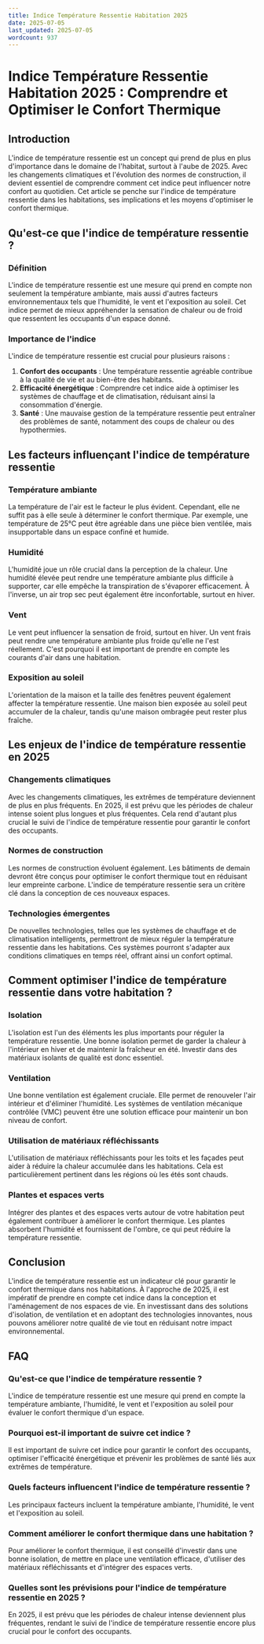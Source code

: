 ```yaml
---
title: Indice Température Ressentie Habitation 2025
date: 2025-07-05
last_updated: 2025-07-05
wordcount: 937
---
```


# Indice Température Ressentie Habitation 2025 : Comprendre et Optimiser le Confort Thermique

## Introduction

L'indice de température ressentie est un concept qui prend de plus en plus d'importance dans le domaine de l'habitat, surtout à l'aube de 2025. Avec les changements climatiques et l'évolution des normes de construction, il devient essentiel de comprendre comment cet indice peut influencer notre confort au quotidien. Cet article se penche sur l'indice de température ressentie dans les habitations, ses implications et les moyens d'optimiser le confort thermique.

## Qu'est-ce que l'indice de température ressentie ?

### Définition

L'indice de température ressentie est une mesure qui prend en compte non seulement la température ambiante, mais aussi d'autres facteurs environnementaux tels que l'humidité, le vent et l'exposition au soleil. Cet indice permet de mieux appréhender la sensation de chaleur ou de froid que ressentent les occupants d'un espace donné.

### Importance de l'indice

L'indice de température ressentie est crucial pour plusieurs raisons :

1. **Confort des occupants** : Une température ressentie agréable contribue à la qualité de vie et au bien-être des habitants.
2. **Efficacité énergétique** : Comprendre cet indice aide à optimiser les systèmes de chauffage et de climatisation, réduisant ainsi la consommation d'énergie.
3. **Santé** : Une mauvaise gestion de la température ressentie peut entraîner des problèmes de santé, notamment des coups de chaleur ou des hypothermies.

## Les facteurs influençant l'indice de température ressentie

### Température ambiante

La température de l'air est le facteur le plus évident. Cependant, elle ne suffit pas à elle seule à déterminer le confort thermique. Par exemple, une température de 25°C peut être agréable dans une pièce bien ventilée, mais insupportable dans un espace confiné et humide.

### Humidité

L'humidité joue un rôle crucial dans la perception de la chaleur. Une humidité élevée peut rendre une température ambiante plus difficile à supporter, car elle empêche la transpiration de s'évaporer efficacement. À l'inverse, un air trop sec peut également être inconfortable, surtout en hiver.

### Vent

Le vent peut influencer la sensation de froid, surtout en hiver. Un vent frais peut rendre une température ambiante plus froide qu'elle ne l'est réellement. C'est pourquoi il est important de prendre en compte les courants d'air dans une habitation.

### Exposition au soleil

L'orientation de la maison et la taille des fenêtres peuvent également affecter la température ressentie. Une maison bien exposée au soleil peut accumuler de la chaleur, tandis qu'une maison ombragée peut rester plus fraîche.

## Les enjeux de l'indice de température ressentie en 2025

### Changements climatiques

Avec les changements climatiques, les extrêmes de température deviennent de plus en plus fréquents. En 2025, il est prévu que les périodes de chaleur intense soient plus longues et plus fréquentes. Cela rend d'autant plus crucial le suivi de l'indice de température ressentie pour garantir le confort des occupants.

### Normes de construction

Les normes de construction évoluent également. Les bâtiments de demain devront être conçus pour optimiser le confort thermique tout en réduisant leur empreinte carbone. L'indice de température ressentie sera un critère clé dans la conception de ces nouveaux espaces.

### Technologies émergentes

De nouvelles technologies, telles que les systèmes de chauffage et de climatisation intelligents, permettront de mieux réguler la température ressentie dans les habitations. Ces systèmes pourront s'adapter aux conditions climatiques en temps réel, offrant ainsi un confort optimal.

## Comment optimiser l'indice de température ressentie dans votre habitation ?

### Isolation

L'isolation est l'un des éléments les plus importants pour réguler la température ressentie. Une bonne isolation permet de garder la chaleur à l'intérieur en hiver et de maintenir la fraîcheur en été. Investir dans des matériaux isolants de qualité est donc essentiel.

### Ventilation

Une bonne ventilation est également cruciale. Elle permet de renouveler l'air intérieur et d'éliminer l'humidité. Les systèmes de ventilation mécanique contrôlée (VMC) peuvent être une solution efficace pour maintenir un bon niveau de confort.

### Utilisation de matériaux réfléchissants

L'utilisation de matériaux réfléchissants pour les toits et les façades peut aider à réduire la chaleur accumulée dans les habitations. Cela est particulièrement pertinent dans les régions où les étés sont chauds.

### Plantes et espaces verts

Intégrer des plantes et des espaces verts autour de votre habitation peut également contribuer à améliorer le confort thermique. Les plantes absorbent l'humidité et fournissent de l'ombre, ce qui peut réduire la température ressentie.

## Conclusion

L'indice de température ressentie est un indicateur clé pour garantir le confort thermique dans nos habitations. À l'approche de 2025, il est impératif de prendre en compte cet indice dans la conception et l'aménagement de nos espaces de vie. En investissant dans des solutions d'isolation, de ventilation et en adoptant des technologies innovantes, nous pouvons améliorer notre qualité de vie tout en réduisant notre impact environnemental.

## FAQ

### Qu'est-ce que l'indice de température ressentie ?

L'indice de température ressentie est une mesure qui prend en compte la température ambiante, l'humidité, le vent et l'exposition au soleil pour évaluer le confort thermique d'un espace.

### Pourquoi est-il important de suivre cet indice ?

Il est important de suivre cet indice pour garantir le confort des occupants, optimiser l'efficacité énergétique et prévenir les problèmes de santé liés aux extrêmes de température.

### Quels facteurs influencent l'indice de température ressentie ?

Les principaux facteurs incluent la température ambiante, l'humidité, le vent et l'exposition au soleil.

### Comment améliorer le confort thermique dans une habitation ?

Pour améliorer le confort thermique, il est conseillé d'investir dans une bonne isolation, de mettre en place une ventilation efficace, d'utiliser des matériaux réfléchissants et d'intégrer des espaces verts.

### Quelles sont les prévisions pour l'indice de température ressentie en 2025 ?

En 2025, il est prévu que les périodes de chaleur intense deviennent plus fréquentes, rendant le suivi de l'indice de température ressentie encore plus crucial pour le confort des occupants.